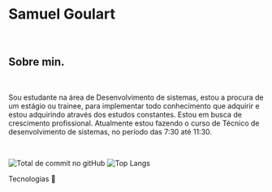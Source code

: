 <h1>Samuel Goulart</h1>
  <br>
 <h2>
    Sobre min.
 </h2>
  <br>
  
 <p> Sou estudante na área de Desenvolvimento de sistemas, estou a procura de um estágio ou trainee, para implementar todo conhecimento que adquirir e estou adquirindo através dos estudos constantes. Estou em busca de crescimento profissional. Atualmente estou fazendo o curso de Técnico de desenvolvimento de sistemas, no período das 7:30 até 11:30.</p>
  <br>

![Total de commit no gitHub](https://github-readme-stats.vercel.app/api?username=SamuelGoulart&show_icons=true&theme=radical)
![Top Langs](https://github-readme-stats.vercel.app/api/top-langs/?username=SamuelGoulart&layout=compact&show_icons=true&theme=radical)

Tecnologias 🚀

